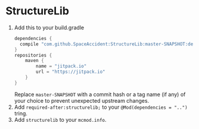 # StructureLib

1. Add this to your build.gradle
    ```groovy
    dependencies {
      compile "com.github.SpaceAccident:StructureLib:master-SNAPSHOT:deobf"
    }
    repositories {
        maven {
            name = "jitpack.io"
            url = "https://jitpack.io"
        }
    }
    ```
   Replace `master-SNAPSHOT` with a commit hash or a tag name (if any) of your choice to prevent unexpected upstream changes.
2. Add `required-after:structurelib;` to your `@Mod(dependencies = "..")` tring.
3. Add `structurelib` to your `mcmod.info`.

